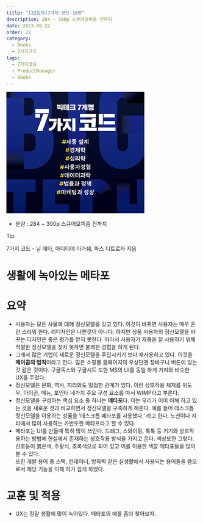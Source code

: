 ```yaml
---
title: "[22일차]7가지 코드-16장"
description: 284 ~ 300p 스큐어모피즘 전까지
date: 2023-06-22
order: 22
category:
  - Books
  - 7가지코드
tags:
  - 7가지코드
  - ProductManager
  - Books
---
```

![표지](./7code_img/Untitled.png)
- 분량 : 284 ~ 300p 스큐어모피즘 전까지

<!-- more -->

>[!tip]
>7가지 코드 - 닐 메타, 아디티야 아가쉐, 파스 디트로자 지음


# 생활에 녹아있는 메타포

# 요약

- 사용자는 모든 사물에 대해 정신모델을 갖고 있다. 이것이 바뀌면 사용자는 매우 혼란 스러워 한다. 리디자인은 나쁜것이 아니다. 하지만 상품 사용자의 정신모델을 바꾸는 디자인은 좋은 평가를 받지 못한다. 
따라서 사용자가 제품을 잘 사용하기 위해 적절한 정신모델을 찾지 못하면 불쾌한 경험을 하게 된다.
- 그래서 많은 기업이 새로운 정신모델을 주입시키기 보다 재사용하고 있다. 이것을 **제이콥의 법칙**이라고 한다. 많은 쇼핑몰 홈페이지의 우상단엔 장바구니 버튼이 있는 것 같은 것이다. 구글독스와 구글시트 또한 MS의 UI를 동일 하게 가져와 비슷한 UX를 주었다.
- 정신모델은 문화, 역사, 지리와도 밀접한 관계가 있다. 
이런 상호작용 체제를 위도우, 아이콘, 메뉴, 포인터 네가지 주요 구성 요소를 따서 WIMP라고 부른다.
- 정신모델을 구성하는 핵심 요소 중 하나는 **메타포**다. 이는 우리가 이미 이해 하고 있는 것을 새로운 것과 비교하면서 정신모델을 구축하게 해준다. 예를 들어 데스크톱 정신모델을 이용하는 상품을 ‘데스크톱 메타포를 사용했다.’ 라고 한다. 
노션이나 지라에서 많이 사용하는 카반또한 메타포라고 할 수 있다.
- 메타포는 UI를 만들때 특히 많이 쓰인다. 드래그, 스와이핑, 톡톡 등 기기와 상호작용하는 방법에 현실에서 존재하는 상호작용 방식을 가지고 온다. 
색상또한 그렇다. 신호등이 붉은색, 주황식, 초록색으로 되어 있고 이를 이용한 색깔 메타포들을 많이 볼 수 있다.    
또한 개발 용어 중 스택, 컨테이너, 방화벽 같은 실생활에서 사용되는 용어들을 씀으로서 해당 기능을 이해 하기 쉽게 하였다.

# 교훈 및 적용

- UX는 정말 생활에 많이 녹아있다. 메타포의 예를 좀더 찾아보자.